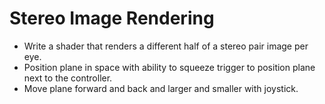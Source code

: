 # Stereo Image Rendering

- Write a shader that renders a different half of a stereo pair image per eye.
- Position plane in space with ability to squeeze trigger to position plane next to the controller.
- Move plane forward and back and larger and smaller with joystick.
